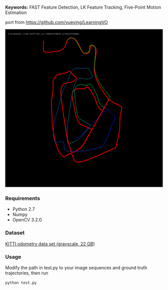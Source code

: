 **Keywords:** FAST Feature Detection, LK Feature Tracking, Five-Point Motion Estimation

port from https://github.com/yueying/LearningVO

![map](map.png)

### Requirements
* Python 2.7
* Numpy
* OpenCV 3.2.0

### Dataset
 [KITTI odometry data set (grayscale, 22 GB)](http://www.cvlibs.net/datasets/kitti/eval_odometry.php)
 
### Usage
Modify the path in test.py to your image sequences and ground truth trajectories, then run
```
python test.py
```
